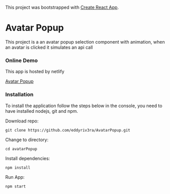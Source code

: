 This project was bootstrapped with [Create React App](https://github.com/facebook/create-react-app).

# Avatar Popup

This project is a an avatar popup selection component with animation, when an avatar is clicked it simulates an api call

### Online Demo

This app is hosted by netlify

[Avatar Popup](https://peaceful-snyder-9d5bee.netlify.app/) 

### Installation

To install the application follow the steps below in the console, you need to have installed nodejs, git and npm.

Download repo:
```
git clone https://github.com/eddyriv3ra/AvatarPopup.git
```
Change to directory:
```
cd avatarPopup
```
Install dependencies:
```
npm install
```
Run App:
```
npm start
```
